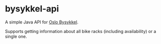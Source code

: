 # bysykkel-api

A simple Java API for [Oslo Bysykkel](https://oslobysykkel.no/).

Supports getting information about all bike racks (including availability) or a single one.
